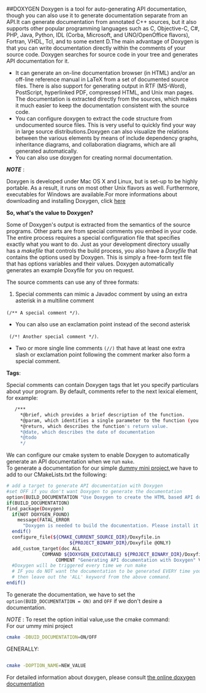 ##DOXYGEN
Doxygen is a tool for auto-generating API documentation, though you can also use it to generate documentation separate from an API.It can generate documentation from annotated C++ sources, but it also supports other popular programming languages such as C, Objective-C, C#, PHP, Java, Python, IDL (Corba, Microsoft, and UNO/OpenOffice flavors), Fortran, VHDL, Tcl, and to some extent D.The main advantage of Doxygen is that you can write documentation directly within the comments of your source code. Doxygen searches for source code in your tree and generates API documentation for it.   
  - It can generate an on-line documentation browser (in HTML) and/or an off-line reference manual in LaTeX  from a set of documented source files. There is also support for generating output in RTF (MS-Word), PostScript, hyperlinked PDF, compressed HTML, and Unix man pages. The documentation is extracted directly from the sources, which makes it much easier to keep the documentation consistent with the source code.   
  - You can configure doxygen to extract the code structure from undocumented source files. This is very useful to quickly find your way in large source distributions.Doxygen can also visualize the relations between the various elements by means of include dependency graphs, inheritance diagrams, and collaboration diagrams, which are all generated automatically.   
  - You can also use doxygen for creating normal documentation.

***NOTE*** : 

Doxygen is developed under Mac OS X and Linux, but is set-up to be highly portable. As a result, it runs on most other Unix flavors as well. Furthermore, executables for Windows are available.For more informations about downloading and installing Doxygen, click [here](http://www.stack.nl/~dimitri/doxygen/manual/install.html)

**So, what's the value to Doxygen?**

Some of Doxygen's output is extracted from the semantics of the source programs. Other parts are from special comments you embed in your code. The entire process requires a special configuration file that specifies exactly what you want to do. Just as your development directory usually has a *makefile* that controls the build process, you also have a *Doxyfile* that contains the options used by Doxygen. This is simply a free-form text file that has options variables and their values. Doxygen automatically generates an example Doxyfile for you on request.

The source comments can use any of three formats:   
 1. Special comments can mimic a Javadoc comment by using an extra asterisk in a multiline comment
 
 ```(/** A special comment */)```.
 - You can also use an exclamation point instead of the second asterisk 
  
 ``` (/*! Another special comment */)```.
 - Two or more single line comments ```(//)``` that have at least one extra slash or exclamation point following the comment marker also form a special comment.
 
**Tags**:

Special comments can contain Doxygen tags that let you specify particulars about your program. By default, comments refer to the next lexical element, for example:
```sh
   /***
     *@brief, which provides a brief description of the function.
     *@param, which identifies a single parameter to the function (you may have more than one param tag).
     *@return, which describes the function's return value.
     *@date, which describes the date of documentation
     *@todo
     */
```

We can configure our cmake system to enable Doxygen to automatically generate an API documentation when we run ```make```.    
To generate a documentation for our simple [dummy mini project](https://github.com/wkyoshe/stageM1/tree/master/src),we have to add to our CMakeLists.txt the following:

```sh
# add a target to generate API documentation with Doxygen
#set OFF if you don't want Doxygen to generate the documentation
option(BUILD_DOCUMENTATION "Use Doxygen to create the HTML based API documentation" ON)
if(BUILD_DOCUMENTATION)
find_package(Doxygen)
  if(NOT DOXYGEN_FOUND)
    message(FATAL_ERROR
      "Doxygen is needed to build the documentation. Please install it correctly")
  endif()
  configure_file(${CMAKE_CURRENT_SOURCE_DIR}/Doxyfile.in 
                       ${PROJECT_BINARY_DIR}/Doxyfile @ONLY)
  add_custom_target(doc ALL
             COMMAND ${DOXYGEN_EXECUTABLE} ${PROJECT_BINARY_DIR}/Doxyfile
                  COMMENT "Generating API documentation with Doxygen" VERBATIM)
  #Doxygen will be triggered every time we run make
  # IF you do NOT want the documentation to be generated EVERY time you build the project
  # then leave out the 'ALL' keyword from the above command.                
endif()

```   
To generate the documentation, we have to set the   
```option(BUID_DOCUMENTATION = ON)``` and ```OFF```  if we don't desire a documentation.

*NOTE* : To reset the option initial value,use the cmake command:    
For our ummy mini project
```sh
cmake -DBUID_DOCUMENTATION=ON/OFF
```

GENERALLY:
```sh

cmake -DOPTION_NAME=NEW_VALUE
```

For detailed information about doxygen, please consult [the online doxygen documentation](http://www.stack.nl/~dimitri/doxygen/manual/index.html)




